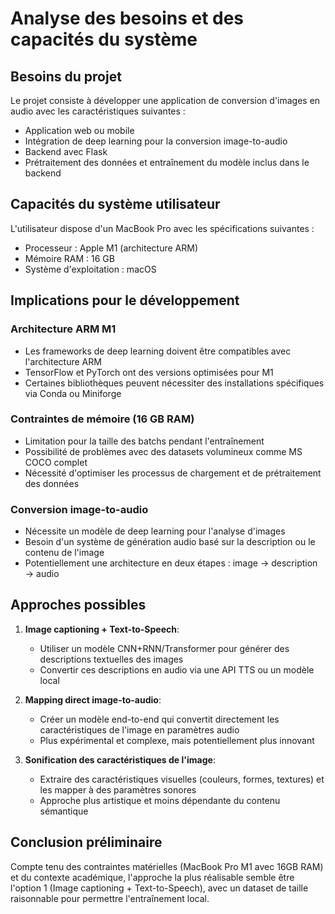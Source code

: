 # Analyse des besoins et des capacités du système

## Besoins du projet

Le projet consiste à développer une application de conversion d'images en audio avec les caractéristiques suivantes :
- Application web ou mobile
- Intégration de deep learning pour la conversion image-to-audio
- Backend avec Flask
- Prétraitement des données et entraînement du modèle inclus dans le backend

## Capacités du système utilisateur

L'utilisateur dispose d'un MacBook Pro avec les spécifications suivantes :
- Processeur : Apple M1 (architecture ARM)
- Mémoire RAM : 16 GB
- Système d'exploitation : macOS

## Implications pour le développement

### Architecture ARM M1
- Les frameworks de deep learning doivent être compatibles avec l'architecture ARM
- TensorFlow et PyTorch ont des versions optimisées pour M1
- Certaines bibliothèques peuvent nécessiter des installations spécifiques via Conda ou Miniforge

### Contraintes de mémoire (16 GB RAM)
- Limitation pour la taille des batchs pendant l'entraînement
- Possibilité de problèmes avec des datasets volumineux comme MS COCO complet
- Nécessité d'optimiser les processus de chargement et de prétraitement des données

### Conversion image-to-audio
- Nécessite un modèle de deep learning pour l'analyse d'images
- Besoin d'un système de génération audio basé sur la description ou le contenu de l'image
- Potentiellement une architecture en deux étapes : image → description → audio

## Approches possibles

1. **Image captioning + Text-to-Speech**:
   - Utiliser un modèle CNN+RNN/Transformer pour générer des descriptions textuelles des images
   - Convertir ces descriptions en audio via une API TTS ou un modèle local

2. **Mapping direct image-to-audio**:
   - Créer un modèle end-to-end qui convertit directement les caractéristiques de l'image en paramètres audio
   - Plus expérimental et complexe, mais potentiellement plus innovant

3. **Sonification des caractéristiques de l'image**:
   - Extraire des caractéristiques visuelles (couleurs, formes, textures) et les mapper à des paramètres sonores
   - Approche plus artistique et moins dépendante du contenu sémantique

## Conclusion préliminaire

Compte tenu des contraintes matérielles (MacBook Pro M1 avec 16GB RAM) et du contexte académique, l'approche la plus réalisable semble être l'option 1 (Image captioning + Text-to-Speech), avec un dataset de taille raisonnable pour permettre l'entraînement local.
